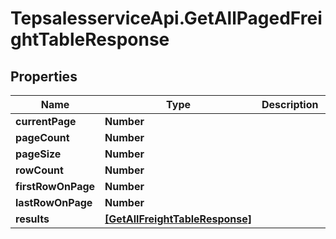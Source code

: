 # TepsalesserviceApi.GetAllPagedFreightTableResponse

## Properties
Name | Type | Description | Notes
------------ | ------------- | ------------- | -------------
**currentPage** | **Number** |  | [optional] 
**pageCount** | **Number** |  | [optional] 
**pageSize** | **Number** |  | [optional] 
**rowCount** | **Number** |  | [optional] 
**firstRowOnPage** | **Number** |  | [optional] 
**lastRowOnPage** | **Number** |  | [optional] 
**results** | [**[GetAllFreightTableResponse]**](GetAllFreightTableResponse.md) |  | [optional] 
